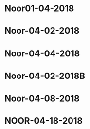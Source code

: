 # Noor01-04-2018
# Noor-04-02-2018
# Noor-04-04-2018
# Noor-04-02-2018B
# Noor-04-08-2018
# NOOR-04-18-2018
